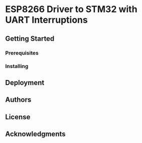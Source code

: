 # ESP8266 Driver to STM32 with UART Interruptions

## Getting Started

### Prerequisites

### Installing

## Deployment

## Authors

## License

## Acknowledgments
